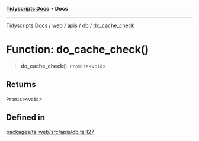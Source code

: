 [**Tidyscripts Docs**](../../../../../../../README.md) • **Docs**

***

[Tidyscripts Docs](../../../../../../../globals.md) / [web](../../../../../README.md) / [apis](../../../README.md) / [db](../README.md) / do\_cache\_check

# Function: do\_cache\_check()

> **do\_cache\_check**(): `Promise`\<`void`\>

## Returns

`Promise`\<`void`\>

## Defined in

[packages/ts\_web/src/apis/db.ts:127](https://github.com/sheunaluko/tidyscripts/blob/master/packages/ts_web/src/apis/db.ts#L127)
